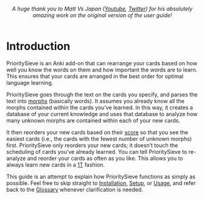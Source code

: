 <br>
<div style="text-align: center;">
<i>
A huge thank you to Matt Vs Japan (<a href="https://www.youtube.com/@mattvsjapan">Youtube</a>, <a href="https://twitter.com/mattvsjapan">Twitter</a>) for his absolutely <br> amazing work on the original version of the user guide!
</i>
</div>
<br>

# Introduction

PrioritySieve is an Anki add-on that can rearrange your cards based on how well you know the words on them and how
important the words are to learn. This ensures that your cards are arranged in the best order for optimal language
learning.

PrioritySieve goes through the text on the cards you specify, and parses the text
into [morphs](./user_guide/glossary.html#morph) (basically words). It assumes you already know all the morphs
contained within the cards you’ve learned. In this way, it creates a database of your current knowledge and uses that
database to analyze how many unknown morphs are contained within each of your new cards.

It then reorders your new cards based on their [score](./user_guide/usage/recalc.md#scoring-algorithm) so that you
see the easiest cards (i.e., the cards with the fewest
number of unknown morphs) first. PrioritySieve only reorders your new cards; it doesn’t touch the scheduling of cards
you’ve
already learned. You can tell PrioritySieve to re-analyze and reorder your cards as often as you like. This allows you to
always learn new cards in a [1T](./user_guide/glossary.md#1t-sentence) fashion.

This guide is an attempt to explain how PrioritySieve functions as simply as
possible. Feel free to skip straight to [Installation](./user_guide/installation.md), [Setup](./user_guide/setup.md),
or [Usage](./user_guide/usage.md), and
refer back to
the [Glossary](./user_guide/glossary.md) whenever clarification is needed. 